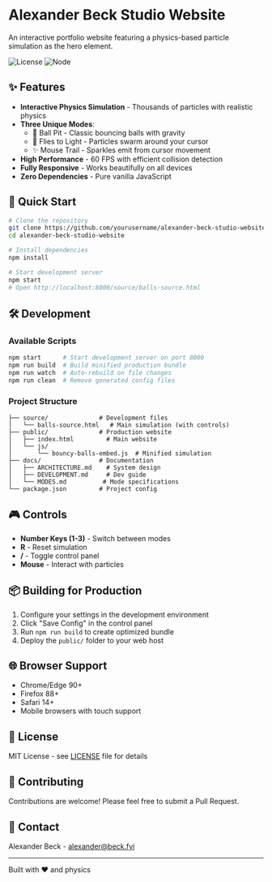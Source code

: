 # Alexander Beck Studio Website

An interactive portfolio website featuring a physics-based particle simulation as the hero element.

![License](https://img.shields.io/badge/license-MIT-blue.svg)
![Node](https://img.shields.io/badge/node-%3E%3D16.0.0-brightgreen.svg)

## ✨ Features

- **Interactive Physics Simulation** - Thousands of particles with realistic physics
- **Three Unique Modes**:
  - 🎱 Ball Pit - Classic bouncing balls with gravity
  - 🦟 Flies to Light - Particles swarm around your cursor
  - ✨ Mouse Trail - Sparkles emit from cursor movement
- **High Performance** - 60 FPS with efficient collision detection
- **Fully Responsive** - Works beautifully on all devices
- **Zero Dependencies** - Pure vanilla JavaScript

## 🚀 Quick Start

```bash
# Clone the repository
git clone https://github.com/yourusername/alexander-beck-studio-website
cd alexander-beck-studio-website

# Install dependencies
npm install

# Start development server
npm start
# Open http://localhost:8000/source/balls-source.html
```

## 🛠️ Development

### Available Scripts

```bash
npm start      # Start development server on port 8000
npm run build  # Build minified production bundle
npm run watch  # Auto-rebuild on file changes
npm run clean  # Remove generated config files
```

### Project Structure

```
├── source/              # Development files
│   └── balls-source.html   # Main simulation (with controls)
├── public/              # Production website
│   ├── index.html         # Main website
│   └── js/               
│       └── bouncy-balls-embed.js  # Minified simulation
├── docs/                # Documentation
│   ├── ARCHITECTURE.md    # System design
│   ├── DEVELOPMENT.md     # Dev guide
│   └── MODES.md          # Mode specifications
└── package.json         # Project config
```

## 🎮 Controls

- **Number Keys (1-3)** - Switch between modes
- **R** - Reset simulation
- **/** - Toggle control panel
- **Mouse** - Interact with particles

## 📦 Building for Production

1. Configure your settings in the development environment
2. Click "Save Config" in the control panel
3. Run `npm run build` to create optimized bundle
4. Deploy the `public/` folder to your web host

## 🌐 Browser Support

- Chrome/Edge 90+
- Firefox 88+
- Safari 14+
- Mobile browsers with touch support

## 📄 License

MIT License - see [LICENSE](LICENSE) file for details

## 🤝 Contributing

Contributions are welcome! Please feel free to submit a Pull Request.

## 📧 Contact

Alexander Beck - [alexander@beck.fyi](mailto:alexander@beck.fyi)

---

Built with ❤️ and physics
